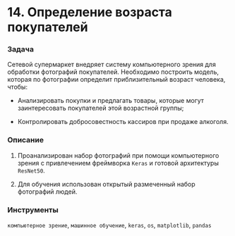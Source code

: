 # 14.	Определение возраста покупателей

### Задача

Сетевой супермаркет внедряет систему компьютерного зрения для обработки фотографий покупателей. Необходимо построить модель, которая по фотографии определит приблизительный возраст человека, чтобы:

* Анализировать покупки и предлагать товары, которые могут заинтересовать покупателей этой возрастной группы;
 
* Контролировать добросовестность кассиров при продаже алкоголя.

### Описание

1. Проанализирован набор фотографий при помощи компьютерного зрения с привлечением фреймворка `Keras` и готовой архитектуры `ResNet50`. 

2. Для обучения использован открытый размеченный набор фотографий людей.

### Инструменты
`компьютерное зрение`, `машинное обучение`, `keras`, `os`, `matplotlib`, `pandas`